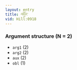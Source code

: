 ```yaml
---
layout: entry
title: འདྲོང་
vid: Hill:0918
---
```

### Argument structure (N = 2)
* `arg1` (2)
* `arg2` (2)
* `aux` (2)
* `obl` (1)
